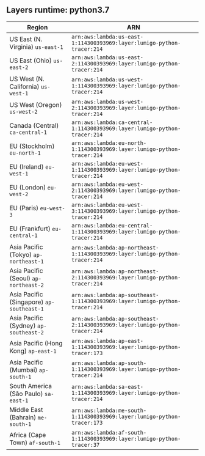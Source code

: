 Layers runtime: python3.7
----
| Region | ARN |
| --- | --- |
|US East (N. Virginia)  `us-east-1`|`arn:aws:lambda:us-east-1:114300393969:layer:lumigo-python-tracer:214`|
|US East (Ohio)  `us-east-2`|`arn:aws:lambda:us-east-2:114300393969:layer:lumigo-python-tracer:214`|
|US West (N. California)  `us-west-1`|`arn:aws:lambda:us-west-1:114300393969:layer:lumigo-python-tracer:214`|
|US West (Oregon)  `us-west-2`|`arn:aws:lambda:us-west-2:114300393969:layer:lumigo-python-tracer:214`|
|Canada (Central)  `ca-central-1`|`arn:aws:lambda:ca-central-1:114300393969:layer:lumigo-python-tracer:214`|
|EU (Stockholm)  `eu-north-1`|`arn:aws:lambda:eu-north-1:114300393969:layer:lumigo-python-tracer:214`|
|EU (Ireland)  `eu-west-1`|`arn:aws:lambda:eu-west-1:114300393969:layer:lumigo-python-tracer:214`|
|EU (London)  `eu-west-2`|`arn:aws:lambda:eu-west-2:114300393969:layer:lumigo-python-tracer:214`|
|EU (Paris)  `eu-west-3`|`arn:aws:lambda:eu-west-3:114300393969:layer:lumigo-python-tracer:214`|
|EU (Frankfurt)  `eu-central-1`|`arn:aws:lambda:eu-central-1:114300393969:layer:lumigo-python-tracer:214`|
|Asia Pacific (Tokyo)  `ap-northeast-1`|`arn:aws:lambda:ap-northeast-1:114300393969:layer:lumigo-python-tracer:214`|
|Asia Pacific (Seoul)  `ap-northeast-2`|`arn:aws:lambda:ap-northeast-2:114300393969:layer:lumigo-python-tracer:214`|
|Asia Pacific (Singapore)  `ap-southeast-1`|`arn:aws:lambda:ap-southeast-1:114300393969:layer:lumigo-python-tracer:214`|
|Asia Pacific (Sydney)  `ap-southeast-2`|`arn:aws:lambda:ap-southeast-2:114300393969:layer:lumigo-python-tracer:214`|
|Asia Pacific (Hong Kong)  `ap-east-1`|`arn:aws:lambda:ap-east-1:114300393969:layer:lumigo-python-tracer:173`|
|Asia Pacific (Mumbai)  `ap-south-1`|`arn:aws:lambda:ap-south-1:114300393969:layer:lumigo-python-tracer:214`|
|South America (São Paulo)  `sa-east-1`|`arn:aws:lambda:sa-east-1:114300393969:layer:lumigo-python-tracer:214`|
|Middle East (Bahrain)  `me-south-1`|`arn:aws:lambda:me-south-1:114300393969:layer:lumigo-python-tracer:173`|
|Africa (Cape Town)  `af-south-1`|`arn:aws:lambda:af-south-1:114300393969:layer:lumigo-python-tracer:37`|
